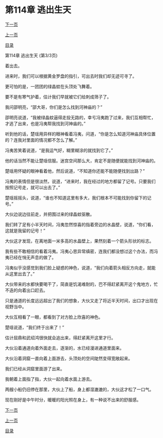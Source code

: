 <h1>第114章   逃出生天</h1>
            <div><p><a href="./342_%E7%AC%AC115%E7%AB%A0_%E7%9C%9F%E7%9B%B8.md">下一页</a></p><p><a href="./340_%E7%AC%AC114%E7%AB%A0_%E9%80%83%E5%87%BA%E7%94%9F%E5%A4%A9.md">上一页</a></p><p><a href="../">目录</a></p></div>
            <div><p>第114章   逃出生天 (第3/3页)</p><p>着出去。</p><p>进来时，我们可以根据黄金罗盘的指引，可出去时我们却无迹可寻了。</p><p>更可怕的是，一团团的绿晶蚊在头顶处飞舞着。</p><p>要不是有寒气护着，估计我们早就被它们给刺成筛子了。</p><p>我问邵明亮，“邵大哥，你们是怎么找到河神庙的？”</p><p>邵明亮说道，“我被绿晶蚊逼得走投无路的，幸亏冯夷跑了过来，我们互相帮忙，才逃了出来，也是冯夷帮我找到河神庙的。”</p><p>听到他的话，楚瑶用异样的眼神看着冯夷，问道，“你是怎么知道河神庙具体位置的？连我对里面的情况都不怎么了解。”</p><p>冯夷苦笑着说道，“是我运气好，糊里糊涂的就找到它了。”</p><p>他的话当然不能让楚瑶信服。迷宫空间那么大，肯定不是随便就能找到河神庙的。</p><p>楚瑶用怀疑的眼神看着他，然后说道，“不知道你还能不能随便找到出路？”</p><p>冯夷的表情但是很淡然，说道，“进来时，我在经过的地方都留了记号。只要我们按照记号走，就可以出去了。”</p><p>楚瑶摇摇头，说道，“谁也不知道这里有多大，我们根本不可能找到你留下的记号。”</p><p>大伙边说边往前走，并把围过来的绿晶蚊驱散。</p><p>我们转了足有小半天时间，冯夷忽然惊喜的指着旁边的水晶壁，说道，“你们看，这就是我留的记号！”</p><p>大伙这才发现，在离地面一米多高的水晶壁上，果然刻着一个箭头形状的标志。</p><p>我有些不敢相信的看着冯夷。冯夷心思异常缜密，连我们都没想过这个办法，而冯夷已经在悄无声息的做了。</p><p>冯夷似乎没感觉到我们脸上疑惑的神色，说道，“我们向着箭头相反方向走，就能从这里出去了。”</p><p>大伙带来的水都快要喝干了，简直是饥渴难耐的，巴不得赶紧离开这个鬼地方，忙不迭的向着出口赶去。</p><p>只是通道的长度远远超出了我们的想象，大伙又走了将近半天时间，出口才出现在视野当中。</p><p>大伙互相看了一眼，都看到了对方脸上欣喜的神色。</p><p>楚瑶说道，“我们终于出来了！”</p><p>估计屈鼎和武绍鸿很快就会追出来，得赶紧离开这里才行。</p><p>大伙沿着通道向着外面走去，逐渐的，水已经漫进通道里面来。</p><p>大伙沿着洞窟一直向着上面游去，头顶处的空间陡然变得宽敞起来。</p><p>我们已经从洞窟里面游了出来。</p><p>我朝着上面指了指，大伙一起向着水面上游去。</p><p>两艘小船仍旧停在那里，大伙上了船，身上都湿漉漉的，大伙这才松了一口气。</p><p>现在刚好是中午时分，暖暖的阳光照在身上，有一种说不出来的舒服感。</p></div>
            <div><p><a href="./342_%E7%AC%AC115%E7%AB%A0_%E7%9C%9F%E7%9B%B8.md">下一页</a></p><p><a href="./340_%E7%AC%AC114%E7%AB%A0_%E9%80%83%E5%87%BA%E7%94%9F%E5%A4%A9.md">上一页</a></p><p><a href="../">目录</a></p></div>